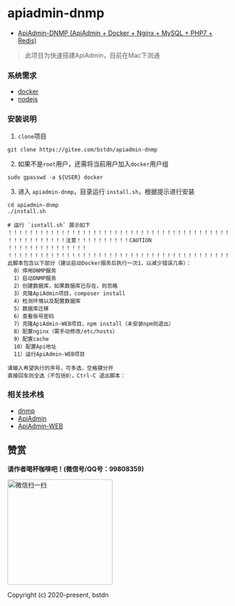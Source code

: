 # apiadmin-dnmp

- [ApiAdmin-DNMP (ApiAdmin + Docker + Nginx + MySQL + PHP7 + Redis)](dnmp/README.md)

> 此项目为快速搭建ApiAdmin，目前在Mac下测通

### 系统需求

- [docker](https://www.docker.com/)
- [nodejs](http://nodejs.cn/)

### 安装说明

1. `clone`项目

```
git clone https://gitee.com/bstdn/apiadmin-dnmp
```

2. 如果不是`root`用户，还需将当前用户加入`docker`用户组

```
sudo gpasswd -a ${USER} docker
```

3. 进入 `apiadmin-dnmp`，目录运行 `install.sh`，根据提示进行安装

```
cd apiadmin-dnmp
./install.sh
```

```
# 运行 `isntall.sh` 展示如下
！！！！！！！！！！！！！！！！！！！！！！！！！！！！！！！！！！！！！！！！！！
！！！！！！！！！！！注意！！！！！！！！！！CAUTION ！！！！！！！！！！！！！！！
！！！！！！！！！！！！！！！！！！！！！！！！！！！！！！！！！！！！！！！！！！
此脚本包含以下部分（建议启动Docker服务后执行一次1，以减少错误几率）：
  0）停用DNMP服务
  1）启动DNMP服务
  2）创建数据库，如果数据库已存在，则忽略
  3）克隆ApiAdmin项目，composer install
  4）检测环境以及配置数据库
  5）数据库迁移
  6）查看账号密码
  7）克隆ApiAdmin-WEB项目，npm install（未安装npm则退出）
  8）配置nginx（需手动修改/etc/hosts）
  9）配置cache
  10）配置Api地址
  11）运行ApiAdmin-WEB项目

请输入希望执行的序号，可多选，空格键分开
直接回车则全选（不包括0），Ctrl-C 退出脚本：
```

### 相关技术栈

- [dnmp](https://gitee.com/bstdn/dockerfile/tree/master/dnmp)
- [ApiAdmin](https://gitee.com/apiadmin/ApiAdmin)
- [ApiAdmin-WEB](https://gitee.com/apiadmin/ApiAdmin-WEB)

## 赞赏

**请作者喝杯咖啡吧！(微信号/QQ号：99808359)**

<img width="236" alt="微信扫一扫" src="https://images.gitee.com/uploads/images/2019/1122/203838_862f04ff_1185106.jpeg">

Copyright (c) 2020-present, bstdn
